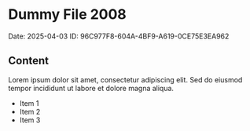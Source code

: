 # Dummy File 2008

Date: 2025-04-03
ID: 96C977F8-604A-4BF9-A619-0CE75E3EA962

## Content

Lorem ipsum dolor sit amet, consectetur adipiscing elit.
Sed do eiusmod tempor incididunt ut labore et dolore magna aliqua.

* Item 1
* Item 2
* Item 3

